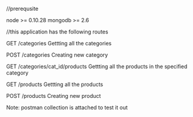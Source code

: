 //prerequsite

node >= 0.10.28
mongodb >= 2.6

//this application has the following routes

GET /categories
Gettting all the categories

POST /categories
Creating new category

GET /categories/cat_id/products
Gettting all the products in the specified category

GET /products
Gettting all the products

POST /products
Creating new product

Note: postman collection is attached to test it out
